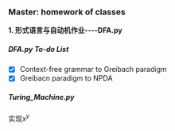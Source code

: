 ### Master: homework of classes

**1. 形式语言与自动机作业----DFA.py**  

#####  *DFA.py* To-do List

- [x] Context-free grammar to Greibach paradigm
- [x] Greibacn paradigm to NPDA

##### *Turing_Machine.py*

实现$x^y$

